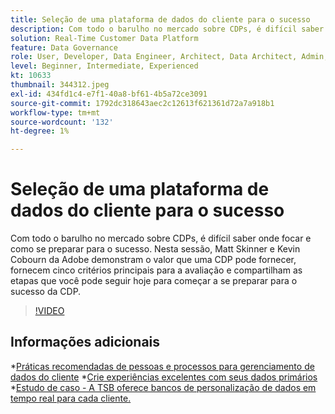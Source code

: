 ```yaml
---
title: Seleção de uma plataforma de dados do cliente para o sucesso
description: Com todo o barulho no mercado sobre CDPs, é difícil saber onde focar e como se preparar para o sucesso.
solution: Real-Time Customer Data Platform
feature: Data Governance
role: User, Developer, Data Engineer, Architect, Data Architect, Admin, Leader
level: Beginner, Intermediate, Experienced
kt: 10633
thumbnail: 344312.jpeg
exl-id: 434fd1c4-e7f1-40a8-bf61-4b5a72ce3091
source-git-commit: 1792dc318643aec2c12613f621361d72a7a918b1
workflow-type: tm+mt
source-wordcount: '132'
ht-degree: 1%

---
```


# Seleção de uma plataforma de dados do cliente para o sucesso

Com todo o barulho no mercado sobre CDPs, é difícil saber onde focar e como se preparar para o sucesso. Nesta sessão, Matt Skinner e Kevin Cobourn da Adobe demonstram o valor que uma CDP pode fornecer, fornecem cinco critérios principais para a avaliação e compartilham as etapas que você pode seguir hoje para começar a se preparar para o sucesso da CDP.

>[!VIDEO](https://video.tv.adobe.com/v/344312/?quality=12&learn=on)

## Informações adicionais 

*[Práticas recomendadas de pessoas e processos para gerenciamento de dados do cliente](people-and-process.md)
*[Crie experiências excelentes com seus dados primários](https://experienceleague.adobe.com/docs/events/customer-data-management-voices-recordings/industry/build-superb-experiences-with-your-first-party-data.html)
*[Estudo de caso - A TSB oferece bancos de personalização de dados em tempo real para cada cliente.](https://business.adobe.com/customer-success-stories/tsb-case-study.html)

